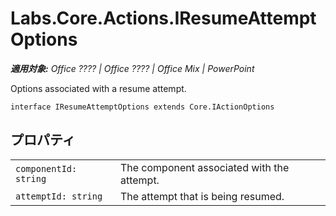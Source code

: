 
# Labs.Core.Actions.IResumeAttemptOptions

 _**適用対象:** Office ???? | Office ???? | Office Mix | PowerPoint_

Options associated with a resume attempt.

```
interface IResumeAttemptOptions extends Core.IActionOptions
```


## プロパティ


|||
|:-----|:-----|
| `componentId: string`|The component associated with the attempt.|
| `attemptId: string`|The attempt that is being resumed.|
